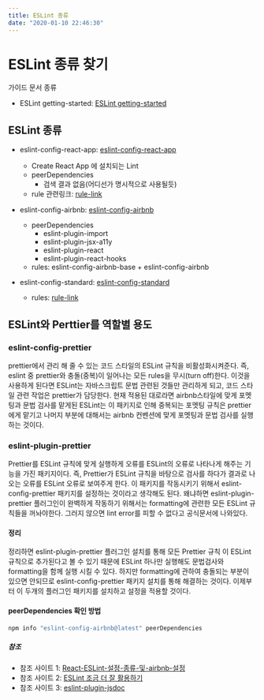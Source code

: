 ```yaml
---
title: ESLint 종류
date: "2020-01-10 22:46:30"
---
```


# ESLint 종류 찾기

가이드 문서 종류

- ESLint getting-started: [ESLint getting-started](https://eslint.org/docs/latest/use/getting-started)

## ESLint 종류

- eslint-config-react-app: [eslint-config-react-app](https://www.npmjs.com/package/eslint-config-react-app)

  - Create React App 에 설치되는 Lint
  - peerDependencies
    - 검색 결과 없음(어디선가 명시적으로 사용될듯)
  - rule 관련링크: [rule-link](https://github.com/facebook/create-react-app/blob/main/packages/eslint-config-react-app/index.js)

- eslint-config-airbnb: [eslint-config-airbnb](https://www.npmjs.com/package/eslint-config-airbnb)
  - peerDependencies
    - eslint-plugin-import
    - eslint-plugin-jsx-a11y
    - eslint-plugin-react
    - eslint-plugin-react-hooks
  - rules: eslint-config-airbnb-base + eslint-config-airbnb
- eslint-config-standard: [eslint-config-standard](https://github.com/standard/eslint-config-standard)
  - rules: [rule-link](https://github.com/standard/eslint-config-standard/blob/master/.eslintrc.json)

## ESLint와 Perttier를 역할별 용도

### eslint-config-prettier

prettier에서 관리 해 줄 수 있는 코드 스타일의 ESLint 규칙을 비활성화시켜준다. 즉, eslint 중 prettier와 충돌(중복)이 일어나는 모든 rules을 무시(turn off)한다.
이것을 사용하게 된다면 ESLint는 자바스크립트 문법 관련된 것들만 관리하게 되고, 코드 스타일 관련 작업은 prettier가 담당한다. 현재 적용된 대로라면 airbnb스타일에 맞게 포멧팅과 문법 검사를 맡게된 ESLint는 이 패키지로 인해 중복되는 포멧팅 규칙은 prettier에게 맡기고 나머지 부분에 대해서는 airbnb 컨벤션에 맞게 포멧팅과 문법 검사를 실행하는 것이다.

### eslint-plugin-prettier

Prettier를 ESLint 규칙에 맞게 실행하게 오류를 ESLint의 오류로 나타나게 해주는 기능을 가진 패키지이다. 즉, Prettier가 ESLint 규칙을 바탕으로 검사를 하다가 결과로 나오는 오류를 ESLint 오류로 보여주게 한다.
이 패키지를 작동시키기 위해서 eslint-config-prettier 패키지를 설정하는 것이라고 생각해도 된다. 왜냐하면 eslint-plugin-prettier 플러그인이 완벽하게 작동하기 위해서는 formatting에 관련한 모든 ESLint 규칙들을 꺼놔야한다. 그러지 않으면 lint error를 피할 수 없다고 공식문서에 나와있다.

#### 정리

정리하면 eslint-plugin-prettier 플러그인 설치를 통해 모든 Prettier 규칙 이 ESLint 규칙으로 추가된다고 볼 수 있기 때문에 ESLint 하나만 실행해도 문법검사와 formatting을 함께 실행 시킬 수 있다. 하지만 formatting에 관하여 충돌되는 부분이 있으면 안되므로 eslint-config-prettier 패키지 설치를 통해 해결하는 것이다. 이제부터 이 두개의 플러그인 패키지를 설치하고 설정을 적용할 것이다.

#### peerDependencies 확인 방법

```bash
npm info "eslint-config-airbnb@latest" peerDependencies
```

##### 참조

- 참조 사이트 1: [React-ESLint-설정-종류-및-airbnb-설정](https://velog.io/@jma1020/React-ESLint-%EC%84%A4%EC%A0%95-%EC%A2%85%EB%A5%98-%EB%B0%8F-airbnb-%EC%84%A4%EC%A0%95)
- 참조 사이트 2: [ESLint 조금 더 잘 활용하기](https://tech.kakao.com/2019/12/05/make-better-use-of-eslint/)
- 참조 사이트 3: [eslint-plugin-jsdoc](https://github.com/gajus/eslint-plugin-jsdoc)

